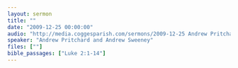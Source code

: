 ```yaml
---
layout: sermon
title: ""
date: "2009-12-25 00:00:00"
audio: "http://media.coggesparish.com/sermons/2009-12-25 Andrew Pritchard and Andrew Sweeney.mp3"
speaker: "Andrew Pritchard and Andrew Sweeney"
files: [""]
bible_passages: ["Luke 2:1-14"]
---
```

